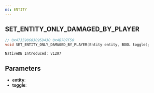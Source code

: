 ```yaml
---
ns: ENTITY
---
```

## SET_ENTITY_ONLY_DAMAGED_BY_PLAYER

```c
// 0x473598683095D430 0x4B707F50
void SET_ENTITY_ONLY_DAMAGED_BY_PLAYER(Entity entity, BOOL toggle);
```

```
NativeDB Introduced: v1207
```

## Parameters
* **entity**:
* **toggle**:
